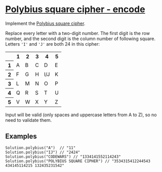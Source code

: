 # [Polybius square cipher - encode](https://www.codewars.com/kata/polybius-square-cipher-encode "https://www.codewars.com/kata/542a823c909c97da4500055e")

Implement the [Polybius square cipher](http://en.wikipedia.org/wiki/Polybius_square).

Replace every letter with a two-digit number. The first digit is the row number, and the second
digit is the column number of following square. Letters `'I'` and `'J'` are both 24 in this cipher:

<table id="polybius-square">
<tbody><tr><th></th><th>1</th><th>2</th><th>3</th><th>4</th><th>5</th></tr>
<tr><th>1</th><td>A</td><td>B</td><td>C</td><td>D</td><td>E</td></tr>
<tr><th>2</th><td>F</td><td>G</td><td>H</td><td>I/J</td><td>K</td></tr>
<tr><th>3</th><td>L</td><td>M</td><td>N</td><td>O</td><td>P</td></tr>
<tr><th>4</th><td>Q</td><td>R</td><td>S</td><td>T</td><td>U</td></tr>
<tr><th>5</th><td>V</td><td>W</td><td>X</td><td>Y</td><td>Z</td></tr>
</tbody></table>

Input will be valid (only spaces and uppercase letters from A to Z), so no need to validate them.

## Examples

```
Solution.polybius("A")  // "11"
Solution.polybius("IJ") // "2424"
Solution.polybius("CODEWARS") // "1334141552114243"
Solution.polybius("POLYBIUS SQUARE CIPHER") // "3534315412244543 434145114215 132435231542"
```